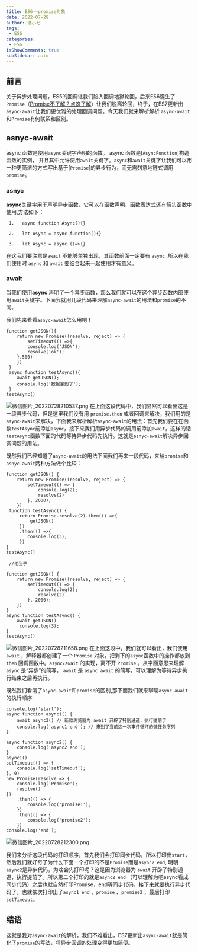 ```yaml
---
title: ES6——promise对象  
date: 2022-07-28
author: 潘小七
tags:
 - ES6
categories: 
 - ES6
isShowComments: true  
subSidebar: auto
---
```


## 前言
关于异步处理问题，ES5的回调让我们陷入回调地狱轮回，后来ES6诞生了`Promise`（[Promise不了解？点这了解](https://juejin.cn/post/7122431169710260237)）让我们脱离轮回，终于，在ES7更新出`async-await`让我们更优雅的处理回调问题。今天我们就来解析解析 `async-await`和`Promise`有何联系和区别。

## asnyc-await
async 函数是使用`async`关键字声明的函数。 async 函数是[`AsyncFunction`]构造函数的实例， 并且其中允许使用`await`关键字。`async`和`await`关键字让我们可以用一种更简洁的方式写出基于[`Promise`]的异步行为，而无需刻意地链式调用`promise`。

### asnyc
**async**关键字用于声明异步函数，它可以在函数声明、函数表达式还有箭头函数中使用,方法如下：

```
 1.   async function Async(){}
    
 2.   let Async = async function(){}
    
 3.   let Async = async ()=>{}
```
在这我们要注意是`await` 不能够单独出现，其函数前面一定要有 `async` ,所以在我们使用时 `async` 和 `await` 要结合起来一起使用才有意义。

### await

当我们使用**async** 声明了一个异步函数，那么我们就可以在这个异步函数内部使用`await`关键字。下面我就用几段代码来理解`async-await`的用法和`promise`的不同。

我们先来看看`asnyc-await`怎么用吧！
```
function getJSON(){
    return new Promise((resolve, reject) => {
        setTimeout(() =>{
        console.log('JSON');
        resolve('ok');
    },500)
    })
 }
 async function testAsync(){
    await getJSON();  
    console.log('数据拿到了');
 }
testAsync()
```

![微信图片_20220728210537.png](https://p6-juejin.byteimg.com/tos-cn-i-k3u1fbpfcp/c10cb5e0c70742c791f41c9bfa2c690e~tplv-k3u1fbpfcp-watermark.image?)
在上面这段代码中，我们显然可以看出这是一段异步代码，但是这里我们没有用 `promise.then` 或者回调来解决，我们用的是`async-await`来解决，下面我来解析解析`async-await`的用法：首先我们要在在函数`testAsync`前添加`async`，接下来我们用异步代码的调用前添加`await`，这样的话`testAsync`函数下面的代码等待异步代码先执行。这就是`asnyc-await`解决异步回调问题的用法。

既然我们已经知道了`async-await`的用法下面我们再来一段代码，来给`promise`和`asnyc-await`两种方法做个比较：
```
function getJSON() {
    return new Promise((resolve, reject) => {
        setTimeout(() => {
            console.log(2);
            resolve(2)
        }, 2000);
    })
 function testAsync() {
     return Promise.resolve(2).then(() =>{
         getJSON()
     })
     .then(() =>{
        console.log(3);
     })
}
testAsync()

 //相当于
 
function getJSON() {
    return new Promise((resolve, reject) => {
        setTimeout(() => {
            console.log(2);
            resolve(2)
        }, 2000);
    })
}
async function testAsync() {
    await getJSON()
     console.log(3);
}
testAsync()
```

![微信图片_20220728211658.png](https://p1-juejin.byteimg.com/tos-cn-i-k3u1fbpfcp/d496dac9d048494586fb511452e186a0~tplv-k3u1fbpfcp-watermark.image?)
在上面这段中，我们就可以看出，我们使用 `await` ，解释器都创建了一个 `Promise` 对象，把剩下的`async`函数中的操作都放到 `then` 回调函数中。`async/await` 的实现，离不开 `Promise` 。从字面意思来理解 `async` 是“异步”的简写， `await` 是 `async await` 的简写，可以理解为等待异步执行结束之后再执行。

既然我们看清了`async-await`和`promise`的区别,那下面我们就来聊聊`async-await`的执行顺序:

```
console.log('start');
async function async1() {
    await async2() // 新款浏览器为 await 开辟了特别通道，执行提前了
    console.log('async1 end'); // 来到了当前这一次事件循环的微任务序列
}

async function async2() {
    console.log('async2 end');
}
async1()
setTimeout(() => {
    console.log('setTimeout');
}, 0)
new Promise(resolve => {
    console.log('Promise');
    resolve()
})
    .then(() => {
        console.log('promise1');
    })
    .then(() => {
        console.log('promise2');
    })
console.log('end');
```

![微信图片_20220728212300.png](https://p3-juejin.byteimg.com/tos-cn-i-k3u1fbpfcp/b8b3c3f7b8a44e0593a94dc97972304f~tplv-k3u1fbpfcp-watermark.image?)

我们来分析这段代码的打印顺序，首先我们会打印同步代码，所以打印出`start`，然后我们就好奇了为什么下面一个打印的不是`Promise`而是`async2 end`, 明明`async2`是异步代码，为啥会先打印呢？这是因为浏览器为 `await` 开辟了特别通道，执行提前了。所以第二个打印的就是`async2 end` （可以理解为吧async看成同步代码）之后也就自然打印Promise，end等同步代码，接下来就要执行异步代码了，也就依次打印出了`async1 end` 、`promise` 、`promise2` ，最后打印`setTimeout`。

## 结语

这就是我对`async-await`的解析，我们不难看出，ES7更新出`async-await`就是简化了`promise`的写法，将异步回调的处理变得更加简便。
